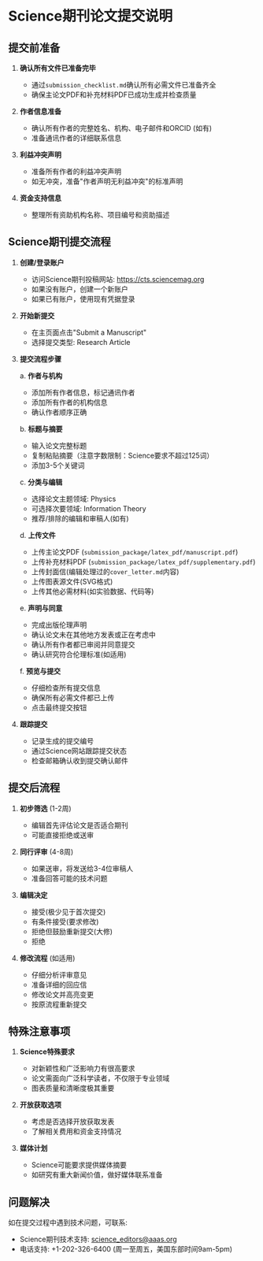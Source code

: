 # Science期刊论文提交说明

## 提交前准备

1. **确认所有文件已准备完毕**
   - 通过`submission_checklist.md`确认所有必需文件已准备齐全
   - 确保主论文PDF和补充材料PDF已成功生成并检查质量

2. **作者信息准备**
   - 确认所有作者的完整姓名、机构、电子邮件和ORCID (如有)
   - 准备通讯作者的详细联系信息

3. **利益冲突声明**
   - 准备所有作者的利益冲突声明
   - 如无冲突，准备"作者声明无利益冲突"的标准声明

4. **资金支持信息**
   - 整理所有资助机构名称、项目编号和资助描述

## Science期刊提交流程

1. **创建/登录账户**
   - 访问Science期刊投稿网站: https://cts.sciencemag.org
   - 如果没有账户，创建一个新账户
   - 如果已有账户，使用现有凭据登录

2. **开始新提交**
   - 在主页面点击"Submit a Manuscript"
   - 选择提交类型: Research Article

3. **提交流程步骤**

   a. **作者与机构**
      - 添加所有作者信息，标记通讯作者
      - 添加所有作者的机构信息
      - 确认作者顺序正确

   b. **标题与摘要**
      - 输入论文完整标题
      - 复制粘贴摘要（注意字数限制：Science要求不超过125词）
      - 添加3-5个关键词

   c. **分类与编辑**
      - 选择论文主题领域: Physics
      - 可选择次要领域: Information Theory
      - 推荐/排除的编辑和审稿人(如有)

   d. **上传文件**
      - 上传主论文PDF (`submission_package/latex_pdf/manuscript.pdf`)
      - 上传补充材料PDF (`submission_package/latex_pdf/supplementary.pdf`)
      - 上传封面信(编辑处理过的`cover_letter.md`内容)
      - 上传图表源文件(SVG格式)
      - 上传其他必需材料(如实验数据、代码等)

   e. **声明与同意**
      - 完成出版伦理声明
      - 确认论文未在其他地方发表或正在考虑中
      - 确认所有作者都已审阅并同意提交
      - 确认研究符合伦理标准(如适用)

   f. **预览与提交**
      - 仔细检查所有提交信息
      - 确保所有必需文件都已上传
      - 点击最终提交按钮

4. **跟踪提交**
   - 记录生成的提交编号
   - 通过Science网站跟踪提交状态
   - 检查邮箱确认收到提交确认邮件

## 提交后流程

1. **初步筛选** (1-2周)
   - 编辑首先评估论文是否适合期刊
   - 可能直接拒绝或送审

2. **同行评审** (4-8周)
   - 如果送审，将发送给3-4位审稿人
   - 准备回答可能的技术问题

3. **编辑决定**
   - 接受(极少见于首次提交)
   - 有条件接受(要求修改)
   - 拒绝但鼓励重新提交(大修)
   - 拒绝

4. **修改流程** (如适用)
   - 仔细分析评审意见
   - 准备详细的回应信
   - 修改论文并高亮变更
   - 按原流程重新提交

## 特殊注意事项

1. **Science特殊要求**
   - 对新颖性和广泛影响力有很高要求
   - 论文需面向广泛科学读者，不仅限于专业领域
   - 图表质量和清晰度极其重要

2. **开放获取选项**
   - 考虑是否选择开放获取发表
   - 了解相关费用和资金支持情况

3. **媒体计划**
   - Science可能要求提供媒体摘要
   - 如研究有重大新闻价值，做好媒体联系准备

## 问题解决

如在提交过程中遇到技术问题，可联系:
- Science期刊技术支持: science_editors@aaas.org
- 电话支持: +1-202-326-6400 (周一至周五，美国东部时间9am-5pm) 